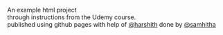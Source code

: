 An example html project  
through instructions from the Udemy course.  
published using github pages with help of [@harshith](https://github.com/HarshithPaladi) done by [@samhitha](https://github.com/samhitha18)
